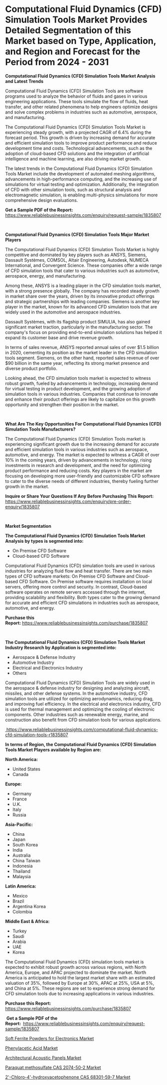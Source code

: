 <p><h1>Computational Fluid Dynamics (CFD) Simulation Tools Market Provides Detailed Segmentation of this Market based on Type, Application, and Region and Forecast for the Period from 2024 - 2031</h1></p><p><strong>Computational Fluid Dynamics (CFD) Simulation Tools Market Analysis and Latest Trends</strong></p>
<p><p>Computational Fluid Dynamics (CFD) Simulation Tools are software programs used to analyze the behavior of fluids and gases in various engineering applications. These tools simulate the flow of fluids, heat transfer, and other related phenomena to help engineers optimize designs and solve complex problems in industries such as automotive, aerospace, and manufacturing.</p><p>The Computational Fluid Dynamics (CFD) Simulation Tools Market is experiencing steady growth, with a projected CAGR of 6.4% during the forecast period. This growth is driven by increasing demand for accurate and efficient simulation tools to improve product performance and reduce development time and costs. Technological advancements, such as the adoption of cloud-based CFD solutions and the integration of artificial intelligence and machine learning, are also driving market growth.</p><p>The latest trends in the Computational Fluid Dynamics (CFD) Simulation Tools Market include the development of automated meshing algorithms, advancements in high-performance computing, and the increasing use of simulations for virtual testing and optimization. Additionally, the integration of CFD with other simulation tools, such as structural analysis and electromagnetic simulation, is enabling multi-physics simulations for more comprehensive design evaluations.</p></p>
<p><strong>Get a Sample PDF of the Report:&nbsp;</strong> <a href="https://www.reliablebusinessinsights.com/enquiry/request-sample/1835807">https://www.reliablebusinessinsights.com/enquiry/request-sample/1835807</a></p>
<p>&nbsp;</p>
<p><strong>Computational Fluid Dynamics (CFD) Simulation Tools Major Market Players</strong></p>
<p><p>The Computational Fluid Dynamics (CFD) Simulation Tools Market is highly competitive and dominated by key players such as ANSYS, Siemens, Dassault Systèmes, COMSOL, Altair Engineering, Autodesk, NUMECA International, and Convergent Science. These companies offer a wide range of CFD simulation tools that cater to various industries such as automotive, aerospace, energy, and manufacturing.</p><p>Among these, ANSYS is a leading player in the CFD simulation tools market, with a strong presence globally. The company has recorded steady growth in market share over the years, driven by its innovative product offerings and strategic partnerships with leading companies. Siemens is another key player in the market, known for its advanced CFD simulation tools that are widely used in the automotive and aerospace industries.</p><p>Dassault Systèmes, with its flagship product SIMULIA, has also gained significant market traction, particularly in the manufacturing sector. The company's focus on providing end-to-end simulation solutions has helped it expand its customer base and drive revenue growth.</p><p>In terms of sales revenue, ANSYS reported annual sales of over $1.5 billion in 2020, cementing its position as the market leader in the CFD simulation tools segment. Siemens, on the other hand, reported sales revenue of over $90 billion in the same year, reflecting its strong market presence and diverse product portfolio.</p><p>Looking ahead, the CFD simulation tools market is expected to witness robust growth, fueled by advancements in technology, increasing demand for virtual testing in product development, and the growing adoption of simulation tools in various industries. Companies that continue to innovate and enhance their product offerings are likely to capitalize on this growth opportunity and strengthen their position in the market.</p></p>
<p>&nbsp;</p>
<p><strong>What Are The Key Opportunities For Computational Fluid Dynamics (CFD) Simulation Tools Manufacturers?</strong></p>
<p><p>The Computational Fluid Dynamics (CFD) Simulation Tools market is experiencing significant growth due to the increasing demand for accurate and efficient simulation tools in various industries such as aerospace, automotive, and energy. The market is expected to witness a CAGR of over 10% in the coming years, driven by advancements in technology, rising investments in research and development, and the need for optimizing product performance and reducing costs. Key players in the market are focusing on developing more user-friendly and customizable CFD software to cater to the diverse needs of different industries, thereby fueling further growth in the market.</p></p>
<p><strong>Inquire or Share Your Questions If Any Before Purchasing This Report:</strong> <a href="https://www.reliablebusinessinsights.com/enquiry/pre-order-enquiry/1835807">https://www.reliablebusinessinsights.com/enquiry/pre-order-enquiry/1835807</a></p>
<p>&nbsp;</p>
<p><strong>Market Segmentation</strong></p>
<p><strong>The Computational Fluid Dynamics (CFD) Simulation Tools Market Analysis by types is segmented into:</strong></p>
<p><ul><li>On Premise CFD Software</li><li>Cloud-based CFD Software</li></ul></p>
<p><p>Computational Fluid Dynamics (CFD) simulation tools are used in various industries for analyzing fluid flow and heat transfer. There are two main types of CFD software markets: On Premise CFD Software and Cloud-based CFD Software. On Premise software requires installation on local servers, offering more control and security. In contrast, Cloud-based software operates on remote servers accessed through the internet, providing scalability and flexibility. Both types cater to the growing demand for accurate and efficient CFD simulations in industries such as aerospace, automotive, and energy.</p></p>
<p><strong>Purchase this Report:&nbsp;</strong><a href="https://www.reliablebusinessinsights.com/purchase/1835807">https://www.reliablebusinessinsights.com/purchase/1835807</a></p>
<p>&nbsp;</p>
<p><strong>The Computational Fluid Dynamics (CFD) Simulation Tools Market Industry Research by Application is segmented into:</strong></p>
<p><ul><li>Aerospace & Defense Industry</li><li>Automotive Industry</li><li>Electrical and Electronics Industry</li><li>Others</li></ul></p>
<p><p>Computational Fluid Dynamics (CFD) Simulation Tools are widely used in the aerospace & defense industry for designing and analyzing aircraft, missiles, and other defense systems. In the automotive industry, CFD simulation tools are utilized for optimizing aerodynamics, reducing drag, and improving fuel efficiency. In the electrical and electronics industry, CFD is used for thermal management and optimizing the cooling of electronic components. Other industries such as renewable energy, marine, and construction also benefit from CFD simulation tools for various applications.</p></p>
<p><a href="https://www.reliablebusinessinsights.com/computational-fluid-dynamics-cfd-simulation-tools-r1835807">&nbsp;https://www.reliablebusinessinsights.com/computational-fluid-dynamics-cfd-simulation-tools-r1835807</a></p>
<p><strong>In terms of Region, the Computational Fluid Dynamics (CFD) Simulation Tools Market Players available by Region are:</strong></p>
<p>
    <p> <strong> North America: </strong>
        <ul>
            <li>United States</li>
            <li>Canada</li>
        </ul>
        </p> 
    <p> <strong> Europe: </strong>
        <ul>
            <li>Germany</li>
            <li>France</li>
            <li>U.K.</li>
            <li>Italy</li>
            <li>Russia</li>
        </ul>
        </p> 
    <p> <strong> Asia-Pacific: </strong>
        <ul>
            <li>China</li>
            <li>Japan</li>
            <li>South Korea</li>
            <li>India</li>
            <li>Australia</li>
            <li>China Taiwan</li>
            <li>Indonesia</li>
            <li>Thailand</li>
            <li>Malaysia</li>
        </ul>
        </p> 
    <p> <strong> Latin America: </strong>
        <ul>
            <li>Mexico</li>
            <li>Brazil</li>
            <li>Argentina Korea</li>
            <li>Colombia</li>
        </ul>
        </p> 
    <p> <strong> Middle East & Africa: </strong>
        <ul>
            <li>Turkey</li>
            <li>Saudi</li>
            <li>Arabia</li>
            <li>UAE</li>
            <li>Korea</li>
        </ul>
    </p>
    </p>
<p><p>The Computational Fluid Dynamics (CFD) simulation tools market is expected to exhibit robust growth across various regions, with North America, Europe, and APAC projected to dominate the market. North America is anticipated to hold the largest market share with an estimated valuation of 35%, followed by Europe at 30%, APAC at 25%, USA at 5%, and China at 5%. These regions are set to experience strong demand for CFD simulation tools due to increasing applications in various industries.</p></p>
<p><strong>Purchase this Report: </strong><a href="https://www.reliablebusinessinsights.com/purchase/1835807">https://www.reliablebusinessinsights.com/purchase/1835807</a></p>
<p>&nbsp;<strong>Get a Sample PDF of the Report:&nbsp;&nbsp;</strong><a href="https://www.reliablebusinessinsights.com/enquiry/request-sample/1835807">https://www.reliablebusinessinsights.com/enquiry/request-sample/1835807</a></p>
<p><strong></strong></p>
<p><p><a href="https://medium.com/@boboko938_76821/global-soft-ferrite-powders-for-electronics-market-size-is-expected-to-reach-at-a-cagr-of-6-5-8d16276618cf">Soft Ferrite Powders for Electronics Market</a></p><p><a href="https://www.linkedin.com/pulse/phenylacetic-acid-market-outlook-complete-industry-analysis-bjyof">Phenylacetic Acid Market</a></p><p><a href="https://www.linkedin.com/pulse/architectural-acoustic-panels-market-size-amp-share-analysis-prmkf">Architectural Acoustic Panels Market</a></p><p><a href="https://github.com/ORAZITOM/Market-Research-Report-List-1/blob/main/paraquat-methosulfate-cas-2074-50-2-market.md">Paraquat methosulfate CAS 2074-50-2 Market</a></p><p><a href="https://github.com/JosephWillisbXXgf/Market-Research-Report-List-1/blob/main/2-chloro-4-hydroxyacetophenone-cas-68301-59-7-market.md">2'-Chloro-4'-hydroxyacetophenone CAS 68301-59-7 Market</a></p></p>